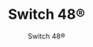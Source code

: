 ---
title: "Switch 48®"
image_primary: "img/Arktura-Switch-48-Ceiling-Feature-Image-v3.png"
image_secondary: "img/Arktura-Switch-48-Sprint6360-Kansas-City_WEB_2.jpg"
description: "Switch%2048%AE%A0is%20a%20carefully%20composed%20collection%20of%20aluminum%A0rods%20held%20in%20three-dimensional%20space.%20The%20preconfigured%20modules%20create%20a%20fine-grained%2C%20multidimensional%20layer%20of%20pattern%20and%20color%20and%20can%20be%20easily%20suspended%20at%20different%20heights%20and%20in%20many%20configurations%20using%20our%20quick%20connect%20system.%20%A0"
designer: "Arktura"
subtitle: "Switch 48®"
href: "https://arktura.com/product/switch-48/"
tags: 
  - "arktura"
  - "Ceiling Clouds"
  - "ceiling-clouds"
category: "ceiling-clouds"
manufacturer: "Arktura"
slug: "/manufacturers/arktura/ceiling-clouds/arktura-switch-48"
---